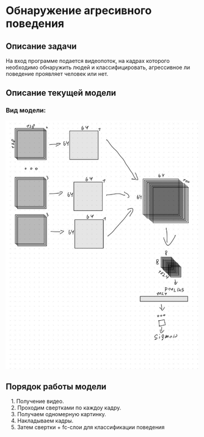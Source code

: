 <h1>Обнаружение агресивного поведения</h1>
<h2>Описание задачи</h2>
На вход программе подается видеопоток, на кадрах которого необходимо обнаружить людей и классифицировать, агрессивное ли поведение проявляет человек или нет.
<h2>Описание текущей модели</h2>
<h3>Вид модели:</h3>
<img src="./image.jpg">
<h2>Порядок работы модели</h2>
&emsp;1. Получение видео.<br>
&emsp;2. Проходим свертками по каждоу кадру.<br>
&emsp;3. Получаем одномерную картинку.<br>
&emsp;4. Накладываем кадры.<br>
&emsp;5. Затем свертки + fc-слои для классификации поведения
